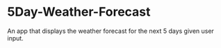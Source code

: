 # 5Day-Weather-Forecast
An app that displays the weather forecast for the next 5 days given user input.
